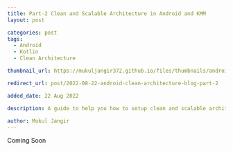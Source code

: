 ```yaml
---
title: Part-2 Clean and Scalable Architecture in Android and KMM 
layout: post

categories: post
tags:
  - Android
  - Kotlin
  - Clean Architecture

thumbnail_url: https://mukuljangir372.github.io/files/thumbnails/android_clean_arch.png

redirect_url: post/2022-08-22-android-clean-architecture-blog-part-2

added_date: 22 Aug 2022

description: A guide to help you how to setup clean and scalable architecture

author: Mukul Jangir
---
```

Coming Soon